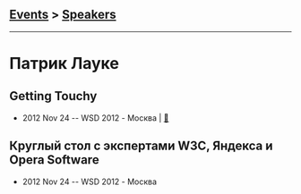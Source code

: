 ## [Events](../README.md) > [Speakers](../speakers.md)
---

# Патрик Лауке

## Getting Touchy
- 2012 Nov 24 -- WSD 2012 - Москва  | [:notebook:](https://wsd.events/2012/11/24/pres/touchy.pdf)  
## Круглый стол с экспертами W3C, Яндекса и Opera Software
- 2012 Nov 24 -- WSD 2012 - Москва    

